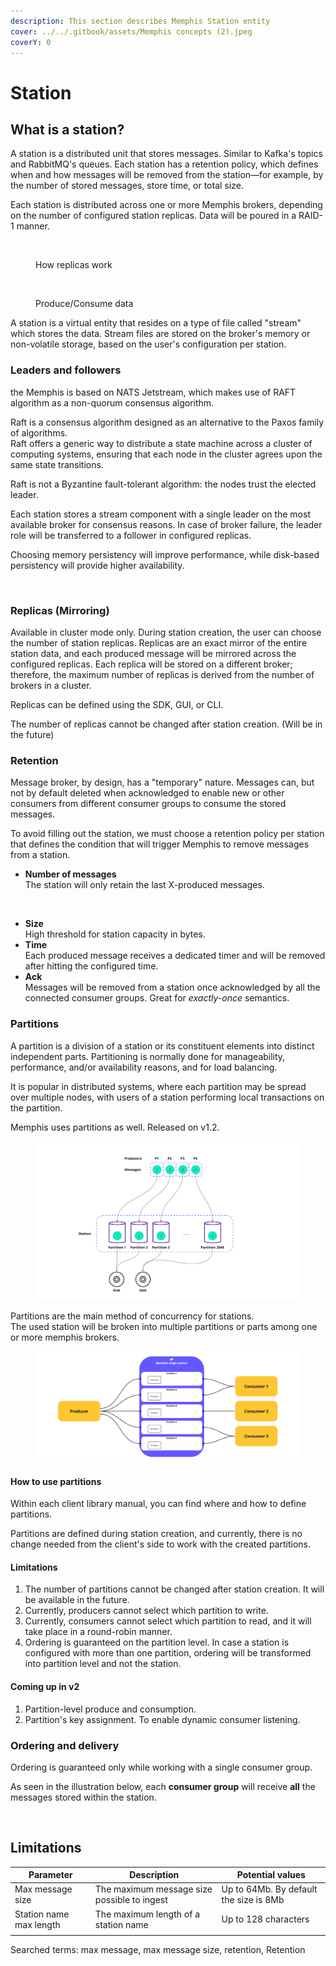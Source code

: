 ```yaml
---
description: This section describes Memphis Station entity
cover: ../../.gitbook/assets/Memphis concepts (2).jpeg
coverY: 0
---
```


# Station

## What is a station?

A station is a distributed unit that stores messages. Similar to Kafka's topics and RabbitMQ's queues. Each station has a retention policy, which defines when and how messages will be removed from the station—for example, by the number of stored messages, store time, or total size.

Each station is distributed across one or more Memphis brokers, depending on the number of configured station replicas. Data will be poured in a RAID-1 manner.

<figure><img src="../../.gitbook/assets/station.jpeg" alt=""><figcaption><p>How replicas work</p></figcaption></figure>

<figure><img src="../../.gitbook/assets/station_2.jpeg" alt=""><figcaption><p>Produce/Consume data</p></figcaption></figure>

A station is a virtual entity that resides on a type of file called "stream" which stores the data. Stream files are stored on the broker's memory or non-volatile storage, based on the user's configuration per station.&#x20;

### Leaders and followers

the Memphis is based on NATS Jetstream, which makes use of RAFT algorithm as a non-quorum consensus algorithm.

Raft is a consensus algorithm designed as an alternative to the Paxos family of algorithms.\
Raft offers a generic way to distribute a state machine across a cluster of computing systems, ensuring that each node in the cluster agrees upon the same state transitions.

Raft is not a Byzantine fault-tolerant algorithm: the nodes trust the elected leader.

Each station stores a stream component with a single leader on the most available broker for consensus reasons. In case of broker failure, the leader role will be transferred to a follower in configured replicas.

Choosing memory persistency will improve performance, while disk-based persistency will provide higher availability.

<figure><img src="../../.gitbook/assets/stream.jpeg" alt=""><figcaption></figcaption></figure>

### Replicas (Mirroring)

Available in cluster mode only. During station creation, the user can choose the number of station replicas. Replicas are an exact mirror of the entire station data, and each produced message will be mirrored across the configured replicas. Each replica will be stored on a different broker; therefore, the maximum number of replicas is derived from the number of brokers in a cluster.

Replicas can be defined using the SDK, GUI, or CLI.

The number of replicas cannot be changed after station creation. (Will be in the future)

### Retention

Message broker, by design, has a "temporary" nature. Messages can, but not by default deleted when acknowledged to enable new or other consumers from different consumer groups to consume the stored messages.

To avoid filling out the station, we must choose a retention policy per station that defines the condition that will trigger Memphis to remove messages from a station.

* **Number of messages**\
  The station will only retain the last X-produced messages.&#x20;

<figure><img src="../../.gitbook/assets/retention.jpeg" alt=""><figcaption></figcaption></figure>

* **Size**\
  High threshold for station capacity in bytes.
* **Time**\
  Each produced message receives a dedicated timer and will be removed after hitting the configured time.
* **Ack**\
  Messages will be removed from a station once acknowledged by all the connected consumer groups. Great for _exactly-once_ semantics.

### Partitions

A partition is a division of a station or its constituent elements into distinct independent parts. Partitioning is normally done for manageability, performance, and/or availability reasons, and for load balancing.

It is popular in distributed systems, where each partition may be spread over multiple nodes, with users of a station performing local transactions on the partition.

Memphis uses partitions as well. Released on v1.2.

<figure><img src="../../.gitbook/assets/partitions (1).jpeg" alt=""><figcaption></figcaption></figure>

Partitions are the main method of concurrency for stations. \
The used station will be broken into multiple partitions or parts among one or more memphis brokers.

<figure><img src="../../.gitbook/assets/partitions (2).jpeg" alt=""><figcaption></figcaption></figure>

#### How to use partitions

Within each client library manual, you can find where and how to define partitions.

Partitions are defined during station creation, and currently, there is no change needed from the client's side to work with the created partitions.

#### **Limitations**

1. The number of partitions cannot be changed after station creation. It will be available in the future.
2. Currently, producers cannot select which partition to write.
3. Currently, consumers cannot select which partition to read, and it will take place in a round-robin manner.
4. Ordering is guaranteed on the partition level. In case a station is configured with more than one partition, ordering will be transformed into partition level and not the station.

#### Coming up in v2

1. Partition-level produce and consumption.
2. Partition's key assignment. To enable dynamic consumer listening.

### Ordering and delivery

Ordering is guaranteed only while working with a single consumer group.

As seen in the illustration below, each **consumer group** will receive **all** the messages stored within the station.

<figure><img src="../../.gitbook/assets/ordering.jpeg" alt=""><figcaption></figcaption></figure>

## Limitations

| Parameter               | Description                                 | Potential values                       |
| ----------------------- | ------------------------------------------- | -------------------------------------- |
| Max message size        | The maximum message size possible to ingest | Up to 64Mb. By default the size is 8Mb |
| Station name max length | The maximum length of a station name        | Up to 128 characters                   |
|                         |                                             |                                        |

Searched terms: max message, max message size, retention, Retention

